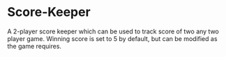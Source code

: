 # Score-Keeper

A 2-player score keeper which can be used to track score of two any two player game.
Winning score is set to 5 by default, but can be modified as the game requires.
